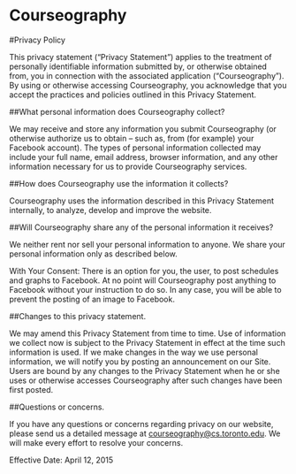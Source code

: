 Courseography
==================
#Privacy Policy

This privacy statement (“Privacy Statement”) applies to the treatment of personally identifiable information submitted by, or otherwise obtained from, you in connection with the associated application (“Courseography”). By using or otherwise accessing Courseography, you acknowledge that you accept the practices and policies outlined in this Privacy Statement. 

##What personal information does Courseography collect?

We may receive and store any information you submit Courseography (or otherwise authorize us to obtain – such as, from (for example) your Facebook account). The types of personal information collected may include your full name, email address, browser information, and any other information necessary for us to provide Courseography services.

##How does Courseography use the information it collects?

Courseography uses the information described in this Privacy Statement internally, to analyze, develop and improve the website.

##Will Courseography share any of the personal information it receives?

We neither rent nor sell your personal information to anyone. We share your personal information only as described below.

With Your Consent: There is an option for you, the user, to post schedules and graphs to Facebook. At no point will Courseography post anything to Facebook without your instruction to do so. In any case, you will be able to prevent the posting of an image to Facebook.

##Changes to this privacy statement.

We may amend this Privacy Statement from time to time. Use of information we collect now is subject to the Privacy Statement in effect at the time such information is used. If we make changes in the way we use personal information, we will notify you by posting an announcement on our Site. Users are bound by any changes to the Privacy Statement when he or she uses or otherwise accesses Courseography after such changes have been first posted. 

##Questions or concerns.

If you have any questions or concerns regarding privacy on our website, please send us a detailed message at courseography@cs.toronto.edu. We will make every effort to resolve your concerns.

Effective Date: April 12, 2015
